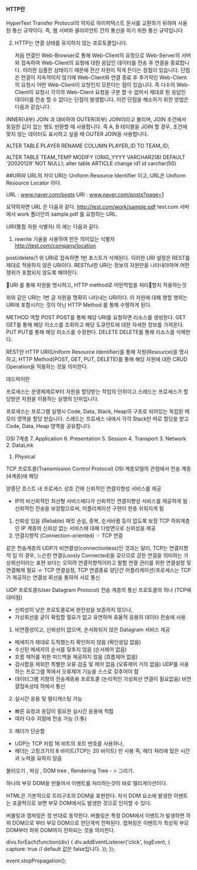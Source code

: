 #### HTTP란
HyperText Transfer Protocol의 약자로 하이퍼텍스트 문서를 교환하기 위하여 사용된 통신 규약이다. 즉, 웹 서버와 클라이언트 간의 통신을 하기 위한 통신 규약입니다

2. HTTP는 연결 상태를 유지하지 않는 프로토콜입니다.

   처음 연결인 Web-Browser로 통해 Web-Client의 요청으로 Web-Server의 서버와 접속하여
   Web-Client의 요청에 대한 응답인 데이터를 전송 후 연결을 종료합니다.
   이러한 심플한 상태이기 때문에 전산 자원이 적게 든다는 장점이 있습니다.
   단점은 연결이 지속적이지 않기에 Web-Client와 연결 종료 후
   추가적인  Web-Client의 요청시 어떤 Web-Client이 요청인지 모른다는 점이 있습니다.
   즉 다수의 Web-Client이 요청시 각각의 Web-Client 요청을 구분 할 수 없어서 
   제대로 된 응답인 데이터를 전송 할 수 없다는 단점이 발생합니다.
   이런 단점을 해소하기 위한 방법은 다음과 같습니다.

INNER(내부) JOIN 과 대비하여 OUTER(외부) JOIN이라고 불리며, JOIN 조건에서 동일한 값이 없는 행도 반환할 때 사용합니다.
즉 A, B 테이블을 JOIN 할 경우, 조건에 맞지 않는 데이터도 표시하고 싶을 때 OUTER JOIN을 사용합니다.

ALTER TABLE PLAYER
RENAME COLUMN PLAYER_ID TO TEAM_ID;

ALTER TABLE TEAM_TEMP
MODIFY (ORIG_YYYY VARCHAR2(8) DEFAULT '20020129' NOT NULL);
alter table ARTICLE change id1 id varchar(50)



##URI와 URL의 차이
URI는 Uniform Resource Identifier 이고,
URL은 Uniform Resource Locator 이다.

URL : www.naver.com/posts
URI : www.naver.com/posts?page=1

요약하자면 URL 은 다음과 같다.
http://test.com/work/sample.pdf
test.com 서버에서 work 폴더안의 sample.pdf 를 요청하는 URL.

URI(통합 자원 식별자) 의 예는 다음과 같다.
1) rewrite 기술을 사용하여 만든 의미있는 식별자
http://test.com/company/location

post/delete/1
위 URI로 접속하면 1번 포스트가 삭제된다. 이러한 URI 설정은 REST를 제대로 적용하지 않은 URI이다.
RESTful한 URI는 정보의 자원만을 나타내야하며 어떤 행위가 포함되지 않도록 해야한다.

URI 를 통해 자원을 명시하고, HTTP method로 어떤작업을 처리할지 적용하는것

위와 같은 URI는 1번 글 자원을 명확히 나타내는 URI이다. 이 자원에 대해 행할 행위는 URI에 포함시키는 것이 아닌 HTTP Method 를 통해 수행하게 된다.

METHOD	역할
POST	POST를 통해 해당 URI를 요청하면 리소스를 생성한다.
GET	GET를 통해 해당 리소스를 조회하고 해당 도큐먼트에 대한 자세한 정보를 가져온다.
PUT	PUT를 통해 해당 리소스를 수정한다.
DELETE	DELETE를 통해 리소스를 삭제한다.

REST란
HTTP URI(Uniform Resource Identifier)를 통해 자원(Resource)을 명시하고, HTTP Method(POST, GET, PUT, DELETE)를 통해 해당 자원에 대한 CRUD Operation을 적용하는 것을 의미한다.

데드락이란

프로세스는 운영체제로부터 자원을 할당받는 작업의 단위이고 스레드는 프로세스가 할당받은 자원을 이용하는 실행의 단위입니다.

프로세스는 프로그램 실행시 Code, Data, Stack, Heap의 구조로 되어있는 독립된 메모리 영역을 할당 받습니다.
스레드는 프로세스 내에서 각각 Stack만 따로 할당을 받고 Code, Data, Heap 영역을 공유합니다.

OSI 7계층
7. Application
6. Presentation
5. Session
4. Transport
3. Network
2. DataLink
1. Physical

TCP 프로토콜(Transmission Control Protocol)
OSI 계층모델의 관점에서 전송 계층(4계층)에 해당

양종단 호스트 내 프로세스 상호 간에 신뢰적인 연결지향성 서비스를 제공
- IP의 비신뢰적인 최선형 서비스에다가 신뢰적인 연결지향성 서비스를 제공하게 됨
. 신뢰적인 전송을 보장함으로써, 어플리케이션 구현이 한층 쉬워지게 됨
1. 신뢰성 있음 (Reliable)
패킷 손실, 중복, 순서바뀜 등이 없도록 보장
TCP 하위계층인 IP 계층의 신뢰성 없는 서비스에 대해 다방면으로 신뢰성을 제공
2. 연결지향적 (Connection-oriented)                                        ☞ TCP 연결

같은 전송계층의 UDP가 비연결성(connectionless)인 것과는 달리, TCP는 연결지향적 임
이 경우, 느슨한 연결(Loosly Connected)을 갖으므로 강한 연결을 의미하는 
가상회선이라는 표현 보다는 오히려 연결지향적이라고 말함
연결 관리를 위한 연결설정 및 연결해제 필요          ☞ TCP 연결설정, TCP 연결종료
양단간 어플리케이션/프로세스는 TCP가 제공하는 연결성 회선을 통하여 서로 통신

UDP 프로토콜(User Datagram Protocol)
전송 계층의 통신 프로토콜의 하나 (TCP에 대비됨)
- 신뢰성이 낮은 프로토콜로써 완전성을 보증하지 않으나,  
- 가상회선을 굳이 확립할 필요가 없고 유연하며 효율적 응용의 데이타 전송에 사용

1. 비연결성이고, 신뢰성이 없으며, 순서화되지 않은 Datagram 서비스 제공 
- 메세지가 제대로 도착했는지 확인하지 않음 (확인응답 없음)
- 수신된 메세지의 순서를 맞추지 않음 (순서제어 없음) 
- 흐름 제어를 위한 피드백을 제공하지 않음 (흐름제어 없음)
- 검사합을 제외한 특별한 오류 검출 및 제어 없음 (오류제어 거의 없음)
UDP를 사용하는 프로그램 쪽에서 오류제어 기능을 스스로 갖추어야 함
- 데이터그램 지향의 전송계층용 프로토콜 (논리적인 가상회선 연결이 필요없음)
비연결접속상태 하에서 통신 

2. 실시간 응용 및 멀티캐스팅 가능
- 빠른 요청과 응답이 필요한 실시간 응용에 적합
- 여러 다수 지점에 전송 가능 (1:多)
3. 헤더가 단순함
- UDP는 TCP 처럼 16 비트의 포트 번호를 사용하나,
- 헤더는 고정크기의 8 바이트(TCP는 20 바이트) 만 사용
즉, 헤더 처리에 많은 시간과 노력을 요하지 않음


불러오기 , 파싱 , DOM tree , Rendering Tree - > 그리기.

하나의 부모 DOM을 만들어서 이벤트를 처리하는것이 바로 델리게이션이다.

HTML은 기본적으로 트리구조의 DOM을 표현한다.
자식 DOM 요소에 발생한 이벤트는 포괄적으로 보면 부모 DOM에서도 발생한 것으로 인지할 수 있다.

버블링과 캡쳐링은 정 반대로 동작한다.
버블링은 특정 DOM에서 이벤트가 발생하면 하위 DOM으로 부터 부모 DOM으로 한단계씩 전파된다.
캡쳐링은 이벤트가 최상위 부모 DOM부터 하위 DOM까지 전파되는 것을 의미한다.

divs.forEach(function(div) {
	div.addEventListener('click', logEvent, {
		capture: true // default 값은 false입니다.
	});
});

event.stopPropagation();